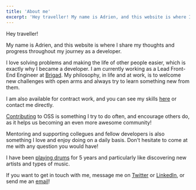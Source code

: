```yaml
---
title: 'About me'
excerpt: 'Hey traveller! My name is Adrien, and this website is where I share my thoughts and progress throughout my journey as a developer.'
---
```


Hey traveller!

My name is Adrien, and this website is where I share my thoughts and progress throughout my journey as a developer.

I love solving problems and making the life of other people easier, which is exactly why I became a developer. I am currently working as a Lead Front-End Engineer at [Brigad](https://brigad.co). My philosophy, in life and at work, is to welcome new challenges with open arms and always try to learn something new from them.

I am also available for contract work, and you can see my skills [here](/skills) or contact me directly.

[Contributing](https://github.com/adrienharnay) to OSS is something I try to do often, and encourage others do, as it helps us becoming an even more awesome community!

Mentoring and supporting collegues and fellow developers is also something I love and enjoy doing on a daily basis. Don't hesitate to come at me with any question you would have!

I have been [playing drums](https://www.youtube.com/channel/UCVb5uS6xt5xzG0cojt3Yf1A?view_as=subscriber) for 5 years and particularly like discovering new artists and types of music.

If you want to get in touch with me, message me on [Twitter](https://twitter.com/AdrienHarnay?lang=fr) or [LinkedIn](https://www.linkedin.com/in/adrien-harnay/), or send me an [email](mailto:adrien@harnay.me)!
